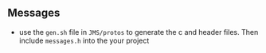 ## Messages

- use the `gen.sh` file in `JMS/protos` to generate the c and header files. Then include `messages.h` into the your project